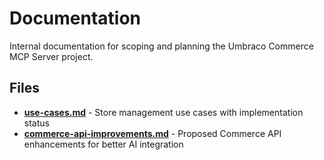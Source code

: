 # Documentation

Internal documentation for scoping and planning the Umbraco Commerce MCP Server project.

## Files

- **[use-cases.md](use-cases.md)** - Store management use cases with implementation status
- **[commerce-api-improvements.md](commerce-api-improvements.md)** - Proposed Commerce API enhancements for better AI integration